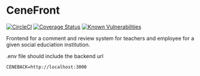 # CeneFront
[![CircleCI](https://circleci.com/gh/xalakox/cenefront.svg?style=svg)](https://circleci.com/gh/xalakox/cenefront)
[![Coverage Status](https://coveralls.io/repos/github/xalakox/cenefront/badge.svg?branch=feature%2Ftesting)](https://coveralls.io/github/xalakox/cenefront?branch=feature%2Ftesting)
[![Known Vulnerabilities](https://snyk.io/test/github/xalakox/cenefront/badge.svg)](https://snyk.io/test/github/xalakox/cenefront)

Frontend for a comment and review system for teachers and employee for a given social educiation institution.


.env file should include the backend url
```
CENEBACK=http://localhost:3000
```

